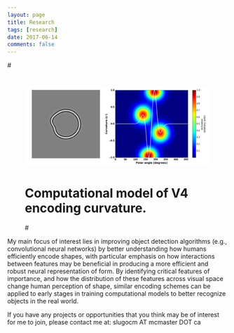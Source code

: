 ```yaml
---
layout: page
title: Research
tags: [research]
date: 2017-06-14
comments: false
---
```

    
#<figure>
#    <a href="/assets/img/research_img.jpg"><img src="/assets/img/research_img.jpg"></a>
#    <figcaption>Computational model of V4 encoding curvature.</figcaption>
#</figure>

My main focus of interest lies in improving object detection algorithms (e.g., convolutional neural networks) by better understanding how humans efficiently encode shapes, with particular emphasis on how interactions between features may be beneficial in producing a more efficient and robust neural representation of form. By identifying critical features of importance, and how the distribution of these features across visual space change human perception of shape, similar encoding schemes can be applied to early stages in training computational models to better recognize objects in the real world.  

If you have any projects or opportunities that you think may be of interest for me to join, please contact me at: slugocm AT mcmaster DOT ca
